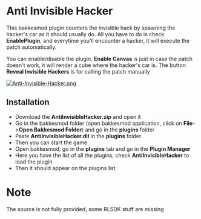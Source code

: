 # Anti Invisible Hacker

This bakkesmod plugin counters the invisible hack by spawning the hacker's car as it should usually do.
All you have to do is check **EnablePlugin**, and everytime you'll encounter a hacker, it will execute the patch automatically.

You can enable/disable the plugin. **Enable Canvas** is just in case the patch doesn't work, it will render a cube where the hacker's car is.
The button **Reveal Invisible Hackers** is for calling the patch manually

[![Anti-Invisible-Hacker.png](https://i.postimg.cc/bYB59BFf/Anti-Invisible-Hacker.png)](https://postimg.cc/JtjK1PLp)

## Installation

- Download the **AntiInvisibleHacker.zip** and open it
- Go in the bakkesmod folder (open bakkesmod application, click on **File**->**Open Bakkesmod Folder**) and go in the **plugins** folder
- Paste **AntiInvisibleHacker.dll** in the **plugins** folder
- Then you can start the game
- Open bakkesmod, go in the **plugins** tab and go in the **Plugin Manager**
- Here you have the list of all the plugins, check **AntiInvisibleHacker** to load the plugin
- Then it should appear on the plugins list

# Note

The source is not fully provided, some RLSDK stuff are missing
